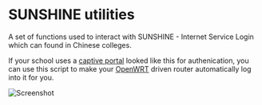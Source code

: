# SUNSHINE utilities

A set of functions used to interact with SUNSHINE - Internet Service Login which can found in Chinese colleges.

If your school uses a [captive portal](https://en.wikipedia.org/wiki/Captive_portal "Captive portal - Wikipedia") looked like this for authenication, you can use this script to make your [OpenWRT](https://openwrt.org/ "OpenWrt Project: Welcome to the OpenWrt Project") driven router automatically log into it for you.

![Screenshot](https://user-images.githubusercontent.com/8053733/53685814-92c13f80-3d5a-11e9-9f23-8561eda08a45.png)

